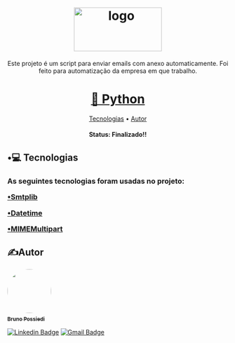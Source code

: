 <h1 align="center">
  <img alt="logo" title="Python" src="./images/logo.png" width="200px" height="100px"/>
</h1>

<p align="center">Este projeto é um script para enviar emails com anexo automaticamente. Foi feito para automatização da empresa em que trabalho.</p>


<h1 align="center">
    <a href="https://www.python.org/">🔗 Python</a>
</h1>

<p align="center"🐍 Para este projeto foi utilizado somente o python e suas bibliotecas</p>

<p align="center">
 <a href="#tecnologias">Tecnologias</a> • 
 <a href="#autor">Autor</a>
</p>

<h4 align="center">
	Status: Finalizado!!
</h4>

<h2 id="tecnologias">•💻 Tecnologias</h2>
<h3> As seguintes tecnologias foram usadas no projeto:</p>
<p> 
  <a href="https://docs.python.org/3/library/smtplib.html">•Smtplib</a>
</p>
<p>
  <a href="https://docs.python.org/3/library/datetime.html">•Datetime</a>
</p>
<p>
  <a href="https://docs.python.org/3/library/email.mime.html">•MIMEMultipart</a>
</p>

<h2 id="autor">✍Autor </h2>

<a href="https://github.com/brunooaps">
 <img style="border-radius: 50%;" src="https://avatars.githubusercontent.com/u/62190775?v=4" width="100px;" alt=""/>
 <br />
 <sub><b>Bruno Possiedi</b></sub></a> <a href="https://github.com/brunooaps"</a>
</br>

[![Linkedin Badge](https://img.shields.io/badge/-Bruno-blue?style=flat-square&logo=Linkedin&logoColor=white&link=https://www.linkedin.com/in/bruno-possiedi-9198421b3/)](www.linkedin.com/in/bruno-possiedi-9198421b3/) 
[![Gmail Badge](https://img.shields.io/badge/-brunooaps@gmail.com-c14438?style=flat-square&logo=Gmail&logoColor=white&link=mailto:brunooaps@gmail.com)](mailto:brunooaps@gmail.com)
